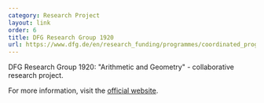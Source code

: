 ```yaml
---
category: Research Project
layout: link
order: 6
title: DFG Research Group 1920
url: https://www.dfg.de/en/research_funding/programmes/coordinated_programmes/research_groups/
---
```


DFG Research Group 1920: "Arithmetic and Geometry" - collaborative research project.

For more information, visit the [official website](https://www.dfg.de/en/research_funding/programmes/coordinated_programmes/research_groups/).